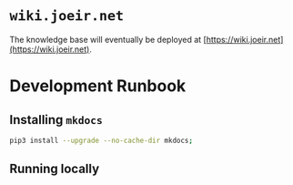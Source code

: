 # `wiki.joeir.net`

The knowledge base will eventually be deployed at [https://wiki.joeir.net](https://wiki.joeir.net).

# Development Runbook

## Installing `mkdocs`

```sh
pip3 install --upgrade --no-cache-dir mkdocs;
```

## Running locally

```sh

```

